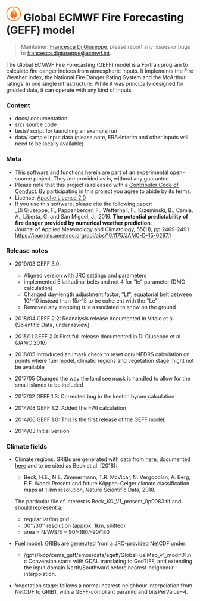 # ![Logo](docs/geff-logo.png) Global ECMWF Fire Forecasting (GEFF) model

> Maintainer: [Francesca Di Giuseppe](https://www.ecmwf.int/en/about/who-we-are/staff-profiles/francesca-di-giuseppe), please report any issues or bugs to francesca.digiuseppe@ecmwf.int.

The Global ECMWF Fire Forecasting (GEFF) model is a Fortran program to calculate fire danger indices from atmospheric inputs.
It implements the Fire Weather Index, the National Fire Danger Rating System and the McArthur ratings in one single infrastructure.
While it was principally designed for gridded data, it can operate with any kind of inputs.

### Content

- docs/ documentation
- src/ source code
- tests/ script for launching an example run
- data/ sample input data (please note, ERA-Interim and other inputs will need to be locally available)

### Meta

- This software and functions herein are part of an experimental open-source project. They are provided as is, without any guarantee.
- Please note that this project is released with a [Contributor Code of Conduct](CONDUCT.md). By participating in this project you agree to abide by its terms.
- License: [Apache License 2.0](LICENSE)
- If you use this software, please cite the following paper:<br/>
  _Di Giuseppe, F., Pappenberger, F., Wetterhall, F., Krzeminski, B., Camia, A., Libertá, G. and San Miguel, J., 2016.
  **The potential predictability of fire danger provided by numerical weather prediction**.<br/>
  Journal of Applied Meteorology and Climatology, 55(11), pp.2469-2491. https://journals.ametsoc.org/doi/abs/10.1175/JAMC-D-15-0297.1

### Release notes

* 2019/03 GEFF 3.0:

  * Aligned version with JRC settings and parameters
  * implemented 5 latitudinal belts and not 4 for "le" parameter (DMC calculation)
  * Changed day-length adjustment factor, "Lf", equatorial belt between 10/-10 instead than 15/-15 to be coherent with the "Le"
  * Removed any stopping rule associated to snow on the ground

* 2018/04 GEFF 2.2: Reanalysis release documented in Vitolo et al (Scientific Data, under review)

* 2015/11 GEFF 2.0: First full release documented in Di Giuseppe et al (JAMC 2016)

* 2018/05 Introduced an lmask check to reset *only* NFDRS calculation on points where fuel model, climatic regions and vegetation stage might not be available

* 2017/05 Changed the way the land see mask is handled to allow for the small islands to be included

* 2017/02 GEFF 1.3: Corrected bug in the keetch byram calculation

* 2014/08 GEFF 1.2: Added the FWI calculation

* 2014/06 GEFF 1.0: This is the first release of the GEFF model.

* 2014/03 Initial version


### Climate fields

* Climate regions: GRIBs are generated with data from [here](www.gloh2o.org/koppen), documented [here](https://www.nature.com/articles/sdata2018214) and to be cited as Beck et al. [2018]:
  - Beck, H.E., N.E. Zimmermann, T.R. McVicar, N. Vergopolan, A. Berg, E.F. Wood: Present and future Köppen-Geiger climate classification maps at 1-km resolution, Nature Scientific Data, 2018.

  The particular file of interest is Beck_KG_V1_present_0p0083.tif and should represent a:
  - regular lat/lon grid
  - 30''/30'' resolution (approx. 1km, shifted)
  - area = N/W/S/E = 90/-180/-90/180

* Fuel model: GRIBs are generated from a JRC-provided NetCDF under:
  - /gpfs/lxop/cems_geff/emos/data/egeff/GlobalFuelMap_v1_modif01.nc
  Conversion starts with GDAL translating to GeoTIFF, and extending the input domain North/Southward before nearest-neighbour interpolation.

* Vegetation stage: follows a normal nearest-neighbour interpolation from NetCDF to GRIB1, with a GEFF-compliant paramId and bitsPerValue=4.

